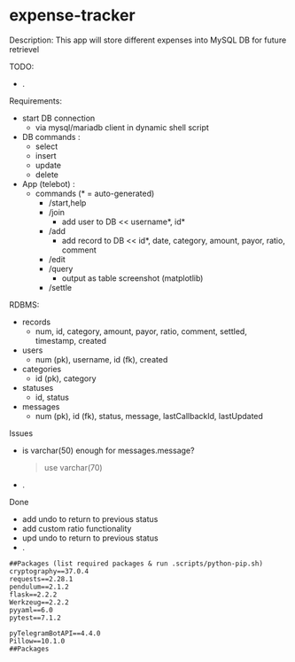 # expense-tracker

Description: This app will store different expenses into MySQL DB for future retrievel

TODO:

- .

Requirements:

- start DB connection
  - via mysql/mariadb client in dynamic shell script
- DB commands :
  - select
  - insert
  - update
  - delete
- App (telebot) :
  - commands (\* = auto-generated)
    - /start,help
    - /join
      - add user to DB << username\*, id\*
    - /add
      - add record to DB << id\*, date, category, amount, payor, ratio, comment
    - /edit
    - /query
      - output as table screenshot (matplotlib)
    - /settle

RDBMS:

- records
  - num, id, category, amount, payor, ratio, comment, settled, timestamp, created
- users
  - num (pk), username, id (fk), created
- categories
  - id (pk), category
- statuses
  - id, status
- messages
  - num (pk), id (fk), status, message, lastCallbackId, lastUpdated

Issues

- is varchar(50) enough for messages.message?
  > use varchar(70)
- .

Done

- add undo to return to previous status
- add custom ratio functionality
- upd undo to return to previous status
- .

```
##Packages (list required packages & run .scripts/python-pip.sh)
cryptography==37.0.4
requests==2.28.1
pendulum==2.1.2
flask==2.2.2
Werkzeug==2.2.2
pyyaml==6.0
pytest==7.1.2

pyTelegramBotAPI==4.4.0
Pillow==10.1.0
##Packages
```
